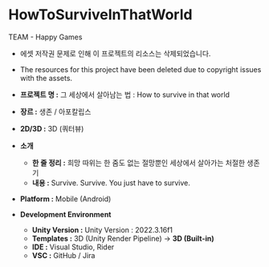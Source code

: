 # HowToSurviveInThatWorld
TEAM - Happy Games

- 에셋 저작권 문제로 인해 이 프로젝트의 리소스는 삭제되었습니다.<br/>
- The resources for this project have been deleted due to copyright issues with the assets.

- **프로젝트 명 :** 그 세상에서 살아남는 법 : How to survive in that world
- **장르 :** 생존 / 아포칼립스
- **2D/3D :** 3D (쿼터뷰)
- **소개**
    - **한 줄 정리 :** 희망 따위는 한 줌도 없는 절망뿐인 세상에서 살아가는 처절한 생존기
    - **내용 :**  Survive. Survive. You just have to survive.
- **Platform :** Mobile (Android)
- **Development Environment**
    - **Unity Version :** Unity Version : 2022.3.16f1
    - **Templates :** 3D (Unity Render Pipeline) → **3D (Built-in)**
    - **IDE :** Visual Studio, Rider
    - **VSC :** GitHub / Jira

